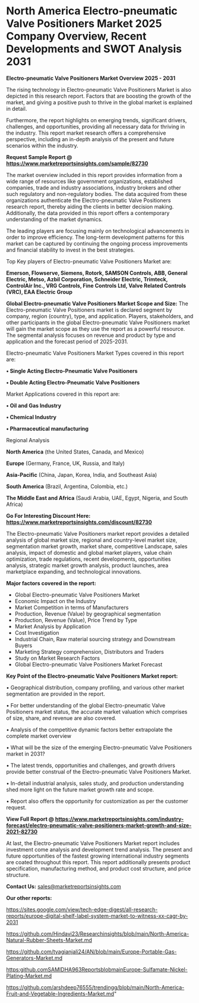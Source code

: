 # North America Electro-pneumatic Valve Positioners Market 2025 Company Overview, Recent Developments and SWOT Analysis 2031

<Strong> Electro-pneumatic Valve Positioners Market Overview 2025 - 2031</strong>

The rising technology in Electro-pneumatic Valve Positioners Market is also depicted in this research report. Factors that are boosting the growth of the market, and giving a positive push to thrive in the global market is explained in detail.

Furthermore, the report highlights on emerging trends, significant drivers, challenges, and opportunities, providing all necessary data for thriving in the industry. This report market research offers a comprehensive perspective, including an in-depth analysis of the present and future scenarios within the industry.

<strong>Request Sample Report @ <a href=https://www.marketreportsinsights.com/sample/82730>https://www.marketreportsinsights.com/sample/82730</a></strong>

The market overview included in this report provides information from a wide range of resources like government organizations, established companies, trade and industry associations, industry brokers and other such regulatory and non-regulatory bodies. The data acquired from these organizations authenticate the Electro-pneumatic Valve Positioners research report, thereby aiding the clients in better decision making. Additionally, the data provided in this report offers a contemporary understanding of the market dynamics.

The leading players are focusing mainly on technological advancements in order to improve efficiency. The long-term development patterns for this market can be captured by continuing the ongoing process improvements and financial stability to invest in the best strategies.

Top Key players of Electro-pneumatic Valve Positioners Market are:

<strong>Emerson, Flowserve, Siemens, Rotork, SAMSON Controls, ABB, General Electric, Metso, Azbil Corporation, Schneider Electric, Trimteck, ControlAir Inc., VRG Controls, Fine Controls Ltd, Valve Related Controls (VRC), EAA Electric Group</strong>

<strong><b>Global Electro-pneumatic Valve Positioners Market Scope and Size:</b></strong>
The Electro-pneumatic Valve Positioners market is declared segment by company, region (country), type, and application. Players, stakeholders, and other participants in the global Electro-pneumatic Valve Positioners market will gain the market scope as they use the report as a powerful resource. The segmental analysis focuses on revenue and product by type and application and the forecast period of 2025-2031.

Electro-pneumatic Valve Positioners Market Types covered in this report are:

<strong>• Single Acting Electro-Pneumatic Valve Positioners

• Double Acting Electro-Pneumatic Valve Positioners</strong>

Market Applications covered in this report are:

<strong>• Oil and Gas Industry

• Chemical Industry

• Pharmaceutical manufacturing</strong> 

Regional Analysis

<strong>North America</strong> (the United States, Canada, and Mexico)

<strong>Europe</strong> (Germany, France, UK, Russia, and Italy)

<strong>Asia-Pacific</strong> (China, Japan, Korea, India, and Southeast Asia)

<strong>South America</strong> (Brazil, Argentina, Colombia, etc.)

<strong>The Middle East and Africa</strong> (Saudi Arabia, UAE, Egypt, Nigeria, and South Africa)

<strong>Go For Interesting Discount Here: <a href=https://www.marketreportsinsights.com/discount/82730>https://www.marketreportsinsights.com/discount/82730</a></strong>

The Electro-pneumatic Valve Positioners market report provides a detailed analysis of global market size, regional and country-level market size, segmentation market growth, market share, competitive Landscape, sales analysis, impact of domestic and global market players, value chain optimization, trade regulations, recent developments, opportunities analysis, strategic market growth analysis, product launches, area marketplace expanding, and technological innovations.

<strong><b>Major factors covered in the report:</b></strong>
<ul>
  <li>Global Electro-pneumatic Valve Positioners Market </li>
  <li>Economic Impact on the Industry</li>
  <li>Market Competition in terms of Manufacturers</li>
  <li>Production, Revenue (Value) by geographical segmentation</li>
  <li>Production, Revenue (Value), Price Trend by Type</li>
  <li>Market Analysis by Application</li>
  <li>Cost Investigation</li>
  <li>Industrial Chain, Raw material sourcing strategy and Downstream Buyers</li>
  <li>Marketing Strategy comprehension, Distributors and Traders</li>
  <li>Study on Market Research Factors</li>
  <li>Global Electro-pneumatic Valve Positioners Market Forecast</li>
</ul>

<strong><b>Key Point of the Electro-pneumatic Valve Positioners Market report:</b></strong>

• Geographical distribution, company profiling, and various other market segmentation are provided in the report.

• For better understanding of the global Electro-pneumatic Valve Positioners market status, the accurate market valuation which comprises of size, share, and revenue are also covered.

• Analysis of the competitive dynamic factors better extrapolate the complete market overview

• What will be the size of the emerging Electro-pneumatic Valve Positioners market in 2031?

• The latest trends, opportunities and challenges, and growth drivers provide better construal of the Electro-pneumatic Valve Positioners Market.

• In-detail industrial analysis, sales study, and production understanding shed more light on the future market growth rate and scope.

• Report also offers the opportunity for customization as per the customer request.

<strong><b>View Full Report @ <a href=https://www.marketreportsinsights.com/industry-forecast/electro-pneumatic-valve-positioners-market-growth-and-size-2021-82730>https://www.marketreportsinsights.com/industry-forecast/electro-pneumatic-valve-positioners-market-growth-and-size-2021-82730</a></b></strong>


At last, the Electro-pneumatic Valve Positioners Market report includes investment come analysis and development trend analysis. The present and future opportunities of the fastest growing international industry segments are coated throughout this report. This report additionally presents product specification, manufacturing method, and product cost structure, and price structure.

<strong>Contact Us:</strong>
sales@marketreportsinsights.com

<strong>Our other reports:</strong>

<a href=https://sites.google.com/view/tech-edge-digest/all-research-reports/europe-digital-shelf-label-system-market-to-witness-xx-cagr-by-2031>https://sites.google.com/view/tech-edge-digest/all-research-reports/europe-digital-shelf-label-system-market-to-witness-xx-cagr-by-2031</a>

<a href=https://github.com/Hindavi23/Researchinsights/blob/main/North-America-Natural-Rubber-Sheets-Market.md>https://github.com/Hindavi23/Researchinsights/blob/main/North-America-Natural-Rubber-Sheets-Market.md</a>

<a href=https://github.com/tyagianjali24/AN/blob/main/Europe-Portable-Gas-Generators-Market.md>https://github.com/tyagianjali24/AN/blob/main/Europe-Portable-Gas-Generators-Market.md</a>

<a href=https:github.comSAMIDHA963ReportsblobmainEurope-Sulfamate-Nickel-Plating-Market.md>https:github.comSAMIDHA963ReportsblobmainEurope-Sulfamate-Nickel-Plating-Market.md</a>

<a href=https://github.com/arshdeep76555/trendingg/blob/main/North-America-Fruit-and-Vegetable-Ingredients-Market.md>https://github.com/arshdeep76555/trendingg/blob/main/North-America-Fruit-and-Vegetable-Ingredients-Market.md</a>"
